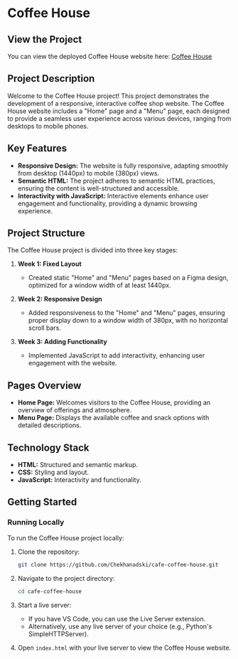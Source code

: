 # Coffee House

## View the Project
You can view the deployed Coffee House website here: [Coffee House](https://rolling-scopes-school.github.io/chekhanadski-JSFE2023Q4/coffee-house/)

## Project Description
Welcome to the Coffee House project! This project demonstrates the development of a responsive, interactive coffee shop website. The Coffee House website includes a "Home" page and a "Menu" page, each designed to provide a seamless user experience across various devices, ranging from desktops to mobile phones.

## Key Features
- **Responsive Design:** The website is fully responsive, adapting smoothly from desktop (1440px) to mobile (380px) views.
- **Semantic HTML:** The project adheres to semantic HTML practices, ensuring the content is well-structured and accessible.
- **Interactivity with JavaScript:** Interactive elements enhance user engagement and functionality, providing a dynamic browsing experience.

## Project Structure
The Coffee House project is divided into three key stages:

1. **Week 1: Fixed Layout**

    - Created static "Home" and "Menu" pages based on a Figma design, optimized for a window width of at least 1440px.
2. **Week 2: Responsive Design**

     - Added responsiveness to the "Home" and "Menu" pages, ensuring proper display down to a window width of 380px, with no horizontal scroll bars.
3. **Week 3: Adding Functionality**

     - Implemented JavaScript to add interactivity, enhancing user engagement with the website.

## Pages Overview

- **Home Page:** Welcomes visitors to the Coffee House, providing an overview of offerings and atmosphere.
- **Menu Page:** Displays the available coffee and snack options with detailed descriptions.

## Technology Stack

- **HTML:** Structured and semantic markup.
- **CSS:** Styling and layout.
- **JavaScript:** Interactivity and functionality.

## Getting Started

### Running Locally
To run the Coffee House project locally:

1. Clone the repository:

   ```sh
   git clone https://github.com/Chekhanadski/cafe-coffee-house.git
   ```
   
3. Navigate to the project directory:

    ```sh
   cd cafe-coffee-house
    ```
   
4. Start a live server:
    - If you have VS Code, you can use the Live Server extension.
    - Alternatively, use any live server of your choice (e.g., Python's SimpleHTTPServer).
      
5. Open `index.html` with your live server to view the Coffee House website.

